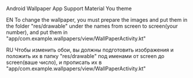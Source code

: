 Android Wallpaper App
Support Material You theme

EN
To change the wallpaper, you must prepare the images and put them in the folder "res/drawable" under the names from screen to screen(your number),
and put them in "app/com.example.wallpapers/view/WallPaperActivity.kt"

RU
Чтобы изменить обои, вы должны подготовить изображения и положить их в папку "res/drawable" под именами от screen до screen(ваше число),
и прописать их в "app/com.example.wallpapers/view/WallPaperActivity.kt"
